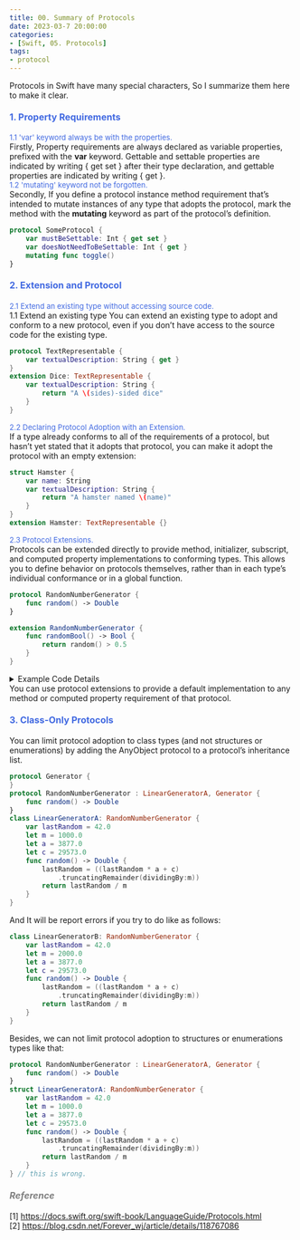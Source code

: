 ```yaml
---
title: 00. Summary of Protocols
date: 2023-03-7 20:00:00
categories: 
- [Swift, 05. Protocols]
tags:
- protocol
---
```


Protocols in Swift have many special characters, So I summarize them here to make it clear.

#### <font size=3 color=#4169E1>1. Property Requirements</font>

<font size=2 color=#4169E1>1.1 'var' keyword always be with the properties.</font>      
Firstly, Property requirements are always declared as variable properties, prefixed with the <strong>var</strong> keyword. Gettable and settable properties are indicated by writing { get set } after their type declaration, and gettable properties are indicated by writing { get }.   
<font size=2 color=#4169E1>1.2 'mutating' keyword not be forgotten.</font>      
Secondly, If you define a protocol instance method requirement that’s intended to mutate instances of any type that adopts the protocol, mark the method with the <strong>mutating</strong> keyword as part of the protocol’s definition. 

```Swift 
protocol SomeProtocol {
    var mustBeSettable: Int { get set }
    var doesNotNeedToBeSettable: Int { get }
    mutating func toggle()
}
```
 
#### <font size=3 color=#4169E1>2. Extension and Protocol</font>
<font size=2 color=#4169E1>2.1 Extend an existing type without accessing source code.</font>      
1.1 Extend an existing type 
You can extend an existing type to adopt and conform to a new protocol, even if you don’t have access to the source code for the existing type.
```Swift
protocol TextRepresentable {
    var textualDescription: String { get }
}
extension Dice: TextRepresentable {
    var textualDescription: String {
        return "A \(sides)-sided dice"
    }
}
```
<font size=2 color=#4169E1>2.2 Declaring Protocol Adoption with an Extension.</font>     
If a type already conforms to all of the requirements of a protocol, but hasn’t yet stated that it adopts that protocol, you can make it adopt the protocol with an empty extension:
```Swift
struct Hamster {
    var name: String
    var textualDescription: String {
        return "A hamster named \(name)"
    }
}
extension Hamster: TextRepresentable {}
``` 
<font size=2 color=#4169E1>2.3 Protocol Extensions.</font>    
Protocols can be extended directly to provide method, initializer, subscript, and computed property implementations to conforming types. This allows you to define behavior on protocols themselves, rather than in each type’s individual conformance or in a global function.
```Swift
protocol RandomNumberGenerator {
    func random() -> Double
}

extension RandomNumberGenerator {
    func randomBool() -> Bool {
        return random() > 0.5
    }
}

```
<details>
<summary>Example Code Details</summary>

```Swift
protocol RandomNumberGenerator {
    func random() -> Double
}

extension RandomNumberGenerator {
    func randomBool() -> Bool {
        return random() > 0.5
    }
}

class LinearGeneratorA: RandomNumberGenerator {
    var lastRandom = 42.0
    let m = 1000.0
    let a = 3877.0
    let c = 29573.0
    func random() -> Double {
        lastRandom = ((lastRandom * a + c)
            .truncatingRemainder(dividingBy:m))
        return lastRandom / m
    }
}

class LinearGeneratorB: RandomNumberGenerator {
    var lastRandom = 42.0
    let m = 2000.0
    let a = 3877.0
    let c = 29573.0
    func random() -> Double {
        lastRandom = ((lastRandom * a + c)
            .truncatingRemainder(dividingBy:m))
        return lastRandom / m
    }
}

//Verify as follows:
let generatorA = LinearGeneratorA()
print("Here's a random number A: \(generatorA.random())")
print("And here's a random Boolean A: \(generatorA.randomBool())")

let generatorB = LinearGeneratorB()
print("Here's a random number B: \(generatorB.random())")
print("And here's a random Boolean B: \(generatorB.randomBool())")
```
</details>
You can use protocol extensions to provide a default implementation to any method or computed property requirement of that protocol.

#### <font size=3 color=#4169E1> 3. Class-Only Protocols</font>
You can limit protocol adoption to class types (and not structures or enumerations) by adding the AnyObject protocol to a protocol’s inheritance list.
```Swift
protocol Generator {
}
protocol RandomNumberGenerator : LinearGeneratorA, Generator {
    func random() -> Double
}
class LinearGeneratorA: RandomNumberGenerator {
    var lastRandom = 42.0
    let m = 1000.0
    let a = 3877.0
    let c = 29573.0
    func random() -> Double {
        lastRandom = ((lastRandom * a + c)
            .truncatingRemainder(dividingBy:m))
        return lastRandom / m
    }
}
```
And It will be report errors if you try to do like as follows:
```Swift
class LinearGeneratorB: RandomNumberGenerator {
    var lastRandom = 42.0
    let m = 2000.0
    let a = 3877.0
    let c = 29573.0
    func random() -> Double {
        lastRandom = ((lastRandom * a + c)
            .truncatingRemainder(dividingBy:m))
        return lastRandom / m
    }
}
```
Besides, we can not limit protocol adoption to structures or enumerations types like that:
```Swift
protocol RandomNumberGenerator : LinearGeneratorA, Generator {
    func random() -> Double
}
struct LinearGeneratorA: RandomNumberGenerator {
    var lastRandom = 42.0
    let m = 1000.0
    let a = 3877.0
    let c = 29573.0
    func random() -> Double {
        lastRandom = ((lastRandom * a + c)
            .truncatingRemainder(dividingBy:m))
        return lastRandom / m
    }
} // this is wrong.
```

#### <font size=3 color=gray>*Reference*</font>
[1] <https://docs.swift.org/swift-book/LanguageGuide/Protocols.html>  
[2] <https://blog.csdn.net/Forever_wj/article/details/118767086>
